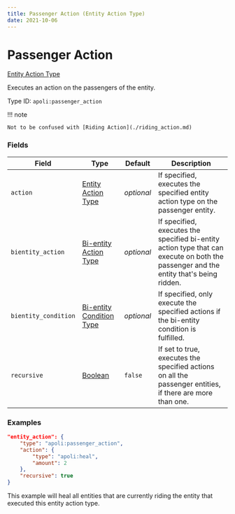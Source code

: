 ```yaml
---
title: Passenger Action (Entity Action Type)
date: 2021-10-06
---
```


# Passenger Action

[Entity Action Type](../entity_action_types.md)

Executes an action on the passengers of the entity.

Type ID: `apoli:passenger_action`

!!! note

    Not to be confused with [Riding Action](./riding_action.md)



### Fields

Field | Type | Default | Description
------|------|---------|-------------
`action` | [Entity Action Type](../entity_action_types.md) | _optional_ | If specified, executes the specified entity action type on the passenger entity.
`bientity_action` | [Bi-entity Action Type](../bientity_action_types.md) | _optional_ | If specified, executes the specified bi-entity action type that can execute on both the passenger and the entity that's being ridden.
`bientity_condition` | [Bi-entity Condition Type](../bientity_condition_types.md) | _optional_ | If specified, only execute the specified actions if the bi-entity condition is fulfilled.
`recursive` | [Boolean](../data_types/boolean.md) | `false` | If set to true, executes the specified actions on all the passenger entities, if there are more than one.


### Examples

```json
"entity_action": {
    "type": "apoli:passenger_action",
    "action": {
        "type": "apoli:heal",
        "amount": 2
    },
    "recursive": true
}
```

This example will heal all entities that are currently riding the entity that executed this entity action type.
